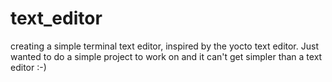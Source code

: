 # text_editor
creating a simple terminal text editor, inspired by the yocto text editor.
Just wanted to do a simple project to work on and it can't get simpler than a text editor :-)
